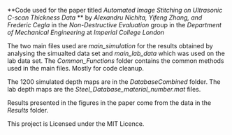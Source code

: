 **Code used for the paper titled _Automated Image Stitching on Ultrasonic C-scan Thickness Data_ **
by _Alexandru Nichita, Yifeng Zhang, and Frederic Cegla_
in the _Non-Destructive Evaluation_ group in the _Department of Mechanical Engineering_ at _Imperial College London_


The two main files used are _main_simulation_ for the results obtained by analysing the simualted data set and _main_lab_data_ which was used on the lab data set.
The _Common_Functions_ folder contains the common methods used in the main files. Mostly for code cleanup. 

The 1200 simulated depth maps are in the _DatabaseCombined_ folder.
The lab depth maps are the _Steel_Database_material_number.mat_ files. 

Results presented in the figures in the paper come from the data in the _Results_ folder.

This project is Licensed under the MIT Licence.  
